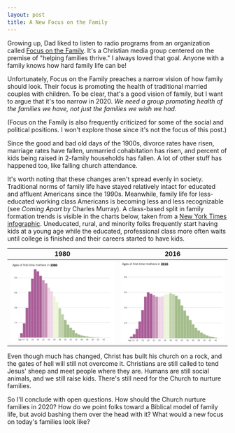 ```yaml
---
layout: post
title: A New Focus on the Family
---
```


Growing up, Dad liked to listen to radio programs from an organization called [Focus on the Family](https://en.wikipedia.org/wiki/Focus_on_the_Family). It's a Christian media group centered on the premise of "helping families thrive." I always loved that goal. Anyone with a family knows how hard family life can be!

Unfortunately, Focus on the Family preaches a narrow vision of how family should look. Their focus is promoting the health of traditional married couples with children. To be clear, that's a good vision of family, but I want to argue that it's too narrow in 2020. _We need a group promoting health of the families we have, not just the families we wish we had._

(Focus on the Family is also frequently criticized for some of the social and political positions.  I won't explore those since it's not the focus of this post.)

Since the good and bad old days of the 1900s, divorce rates have risen, marriage rates have fallen, unmarried cohabitation has risen, and percent of kids being raised in 2-family households has fallen. A lot of other stuff has happened too, like falling church attendance. 

It's worth noting that these changes aren't spread evenly in society. Traditional norms of family life have stayed relatively intact for educated and affluent Americans since the 1990s. Meanwhile, family life for less-educated working class Americans is becoming less and less recognizable (see _Coming Apart_ by Charles Murray). A class-based split in family formation trends is visible in the charts below, taken from a [New York Times infographic](https://www.nytimes.com/interactive/2018/08/04/upshot/up-birth-age-gap.html). Uneducated, rural, and minority folks frequently start having kids at a young age while the educated, professional class more often waits until college is finished and their careers started to have kids.


1980             |  2016
:-------------------------:|:-------------------------:
| ![_config.yml](/images/Mothers_Age_1980.png)  |  ![_config.yml](/images/Mothers_Age_2016.png) |

Even though much has changed, Christ has built his church on a rock, and the gates of hell will still not overcome it. Christians are still called to tend Jesus' sheep and meet people where they are. Humans are still social animals, and we still raise kids. There's still need for the Church to nurture families. 

So I'll conclude with open questions. How should the Church nurture families in 2020? How do we point folks toward a Biblical model of family life, but avoid bashing them over the head with it? What would a new focus on today's families look like?
